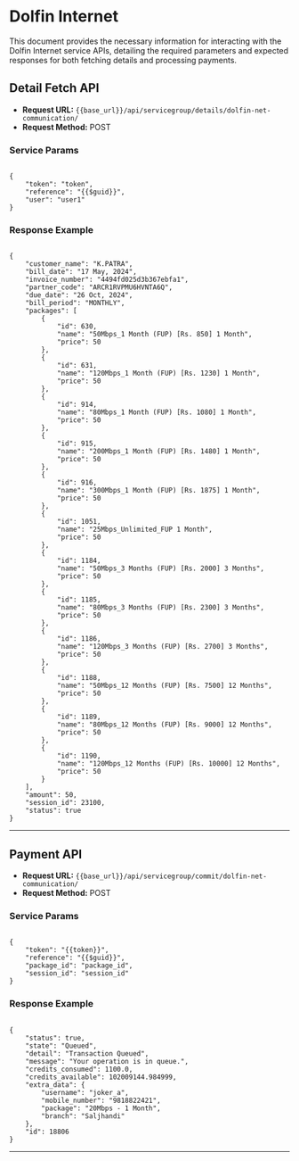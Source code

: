 # Dolfin Internet

This document provides the necessary information for interacting with the Dolfin Internet service APIs, detailing the required parameters and expected responses for both fetching details and processing payments.

## Detail Fetch API

- **Request URL:** `{{base_url}}/api/servicegroup/details/dolfin-net-communication/`
- **Request Method:** POST

### Service Params

<pre><code class="json">
{
    "token": "token",
    "reference": "{{$guid}}",
    "user": "user1"
}
</code></pre>

### Response Example

<pre><code class="json">
{
    "customer_name": "K.PATRA",
    "bill_date": "17 May, 2024",
    "invoice_number": "4494fd025d3b367ebfa1",
    "partner_code": "ARCR1RVPMU6HVNTA6Q",
    "due_date": "26 Oct, 2024",
    "bill_period": "MONTHLY",
    "packages": [
        {
            "id": 630,
            "name": "50Mbps_1 Month (FUP) [Rs. 850] 1 Month",
            "price": 50
        },
        {
            "id": 631,
            "name": "120Mbps_1 Month (FUP) [Rs. 1230] 1 Month",
            "price": 50
        },
        {
            "id": 914,
            "name": "80Mbps_1 Month (FUP) [Rs. 1080] 1 Month",
            "price": 50
        },
        {
            "id": 915,
            "name": "200Mbps_1 Month (FUP) [Rs. 1480] 1 Month",
            "price": 50
        },
        {
            "id": 916,
            "name": "300Mbps_1 Month (FUP) [Rs. 1875] 1 Month",
            "price": 50
        },
        {
            "id": 1051,
            "name": "25Mbps_Unlimited_FUP 1 Month",
            "price": 50
        },
        {
            "id": 1184,
            "name": "50Mbps_3 Months (FUP) [Rs. 2000] 3 Months",
            "price": 50
        },
        {
            "id": 1185,
            "name": "80Mbps_3 Months (FUP) [Rs. 2300] 3 Months",
            "price": 50
        },
        {
            "id": 1186,
            "name": "120Mbps_3 Months (FUP) [Rs. 2700] 3 Months",
            "price": 50
        },
        {
            "id": 1188,
            "name": "50Mbps_12 Months (FUP) [Rs. 7500] 12 Months",
            "price": 50
        },
        {
            "id": 1189,
            "name": "80Mbps_12 Months (FUP) [Rs. 9000] 12 Months",
            "price": 50
        },
        {
            "id": 1190,
            "name": "120Mbps_12 Months (FUP) [Rs. 10000] 12 Months",
            "price": 50
        }
    ],
    "amount": 50,
    "session_id": 23100,
    "status": true
}
</code></pre>

---

## Payment API

- **Request URL:** `{{base_url}}/api/servicegroup/commit/dolfin-net-communication/`
- **Request Method:** POST

### Service Params

<pre><code class="json">
{
    "token": "{{token}}",
    "reference": "{{$guid}}",
    "package_id": "package_id",
    "session_id": "session_id"
}
</code></pre>

### Response Example

<pre><code class="json">
{
    "status": true,
    "state": "Queued",
    "detail": "Transaction Queued",
    "message": "Your operation is in queue.",
    "credits_consumed": 1100.0,
    "credits_available": 102009144.984999,
    "extra_data": {
        "username": "joker_a",
        "mobile_number": "9818822421",
        "package": "20Mbps - 1 Month",
        "branch": "Saljhandi"
    },
    "id": 18806
}
</code></pre>

---

